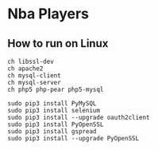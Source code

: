 Nba Players
===========

How to run on Linux
-------------------

```
ch libssl-dev
ch apache2
ch mysql-client
ch mysql-server
ch php5 php-pear php5-mysql

sudo pip3 install PyMySQL
sudo pip3 install selenium
sudo pip3 install --upgrade oauth2client
sudo pip3 install PyOpenSSL
sudo pip3 install gspread
sudo pip3 install --upgrade PyOpenSSL
```